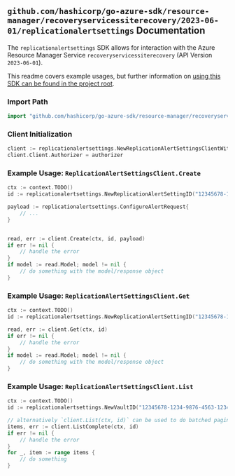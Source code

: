 
## `github.com/hashicorp/go-azure-sdk/resource-manager/recoveryservicessiterecovery/2023-06-01/replicationalertsettings` Documentation

The `replicationalertsettings` SDK allows for interaction with the Azure Resource Manager Service `recoveryservicessiterecovery` (API Version `2023-06-01`).

This readme covers example usages, but further information on [using this SDK can be found in the project root](https://github.com/hashicorp/go-azure-sdk/tree/main/docs).

### Import Path

```go
import "github.com/hashicorp/go-azure-sdk/resource-manager/recoveryservicessiterecovery/2023-06-01/replicationalertsettings"
```


### Client Initialization

```go
client := replicationalertsettings.NewReplicationAlertSettingsClientWithBaseURI("https://management.azure.com")
client.Client.Authorizer = authorizer
```


### Example Usage: `ReplicationAlertSettingsClient.Create`

```go
ctx := context.TODO()
id := replicationalertsettings.NewReplicationAlertSettingID("12345678-1234-9876-4563-123456789012", "example-resource-group", "vaultValue", "replicationAlertSettingValue")

payload := replicationalertsettings.ConfigureAlertRequest{
	// ...
}


read, err := client.Create(ctx, id, payload)
if err != nil {
	// handle the error
}
if model := read.Model; model != nil {
	// do something with the model/response object
}
```


### Example Usage: `ReplicationAlertSettingsClient.Get`

```go
ctx := context.TODO()
id := replicationalertsettings.NewReplicationAlertSettingID("12345678-1234-9876-4563-123456789012", "example-resource-group", "vaultValue", "replicationAlertSettingValue")

read, err := client.Get(ctx, id)
if err != nil {
	// handle the error
}
if model := read.Model; model != nil {
	// do something with the model/response object
}
```


### Example Usage: `ReplicationAlertSettingsClient.List`

```go
ctx := context.TODO()
id := replicationalertsettings.NewVaultID("12345678-1234-9876-4563-123456789012", "example-resource-group", "vaultValue")

// alternatively `client.List(ctx, id)` can be used to do batched pagination
items, err := client.ListComplete(ctx, id)
if err != nil {
	// handle the error
}
for _, item := range items {
	// do something
}
```

